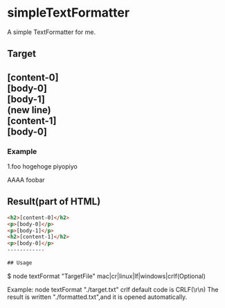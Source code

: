 # simpleTextFormatter  
A simple TextFormatter for me.
  
## Target  
[content-0]  
[body-0]  
[body-1]  
(new line)  
[content-1]  
[body-0]  
--------------  
  
### Example
1.foo
hogehoge
piyopiyo

AAAA
foobar

## Result(part of HTML)
```html
<h2>[content-0]</h2>
<p>[body-0]</p>
<p>[body-1]</p>
<h2>[content-1]</h2>
<p>[body-0]</p>
------------
  
## Usage
```
$ node textFormat "TargetFile" mac|cr|linux|lf|windows|crlf(Optional)


Example: node textFormat "./target.txt" crlf
default code is CRLF(\\r\\n)
The result is written "./formatted.txt",and it is opened automatically.

